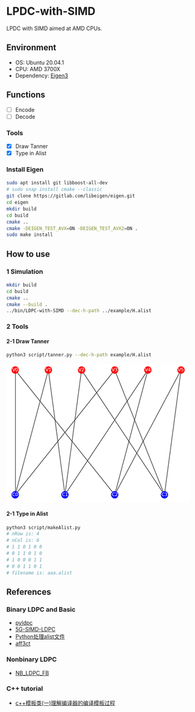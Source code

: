 # LPDC-with-SIMD

LPDC with SIMD aimed at AMD CPUs.

## Environment

- OS: Ubuntu 20.04.1
- CPU: AMD 3700X
- Dependency: [Eigen3](http://eigen.tuxfamily.org)

## Functions

- [ ] Encode
- [ ] Decode

### Tools

- [x] Draw Tanner
- [x] Type in Alist

### Install Eigen

```Bash
sudo apt install git libboost-all-dev
# sudo snap install cmake --classic
git clone https://gitlab.com/libeigen/eigen.git
cd eigen
mkdir build
cd build
cmake ..
cmake -DEIGEN_TEST_AVX=ON -DEIGEN_TEST_AVX2=ON .
sudo make install
```

## How to use

### 1 Simulation

```Bash
mkdir build
cd build
cmake ..
cmake --build .
../bin/LDPC-with-SIMD --dec-h-path ../example/H.alist
```

### 2 Tools

#### 2-1 Draw Tanner

```Bash
python3 script/tanner.py --dec-h-path example/H.alist
```

![](assets/tanner.png)

#### 2-1 Type in Alist

```Bash
python3 script/makeAlist.py
# nRow is: 4
# nCol is: 6
# 1 1 0 1 0 0 
# 0 1 1 0 1 0
# 1 0 0 0 1 1
# 0 0 1 1 0 1
# filename is: aaa.alist
```

## References

### Binary LDPC and Basic

- [pyldpc](https://github.com/hichamjanati/pyldpc.git)
- [5G-SIMD-LDPC](https://github.com/SherlockHsu/5G-SIMD-LDPC)
- [Python处理alist文件](https://www.cnblogs.com/lingr7/p/13038410.html)
- [aff3ct](https://github.com/aff3ct/aff3ct)

### Nonbinary LDPC

- [NB_LDPC_FB](https://github.com/cedricomarchando/NB_LDPC_FB)

### C++ tutorial

- [c++模板类(一)理解编译器的编译模板过程](http://blog.csdn.net/onafioo/article/details/29857281)